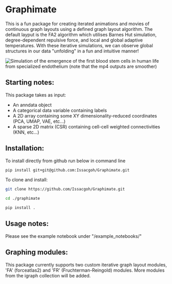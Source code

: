 # Graphimate
This is a fun package for creating iterated animations and movies of continuous graph layouts using a defined graph layout algorithm. The default layput is the FA2 algorithm which utilises Barnes Hut simulation, degree-dependent repulsive force, and local and global adaptive temperatures. With these iterative simulations, we can observe global structures in our data "unfolding" in a fun and intuitive manner! 

![Simulation of the emergence of the first blood stem cells in human life from specialized endothelium (note that the mp4 outputs are smoother)](https://github.com/Issacgoh/Graphimate/blob/main/resources/Emergence_first_blood_stem_cells.mp4.gif)

## Starting notes:
This package takes as input:

  - An anndata object
  - A categorical data variable containing labels
  - A 2D array containing some XY dimensionality-reduced coordinates (PCA, UMAP, VAE, etc...)
  - A sparse 2D matrix (CSR) containing cell-cell weighted connectivities (KNN, etc...)

## Installation:
To install directly from github run below in command line

```bash
pip install git+git@github.com:Issacgoh/Graphimate.git
```

To clone and install:
```bash
git clone https://github.com/Issacgoh/Graphimate.git

cd ./graphimate

pip install .
```

## Usage notes:
Please see the example notebook under "/example_notebooks/"

## Graphing modules:
This package currently supports two custom iterative graph layout modules, 'FA' (forceatlas2) and 'FR' (Fruchterman-Reingold) modules.
More modules from the igraph collection will be added.
